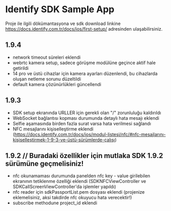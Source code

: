 # Identify SDK Sample App

Proje ile ilgili dökümantasyona ve sdk download linkine https://docs.identify.com.tr/docs/ios/first-setup/ adresinden ulaşabilirsiniz.

## 1.9.4
- network timeout süreleri eklendi
- webrtc kamera setup, sadece görüşme modülüne geçince aktif hale getirildi
- 14 pro ve üstü cihazlar için kamera ayarları düzenlendi, bu cihazlarda oluşan netleme sorunu düzeltildi
- default kamera çözünürlükleri güncellendi

## 1.9.3
- SDK setup ekranında URLLER için gerekli olan "/" zorunluluğu kaldırıldı
- WebSocket bağlantısı kopması durumunda detaylı hata mesajı eklendi
- Selfie aşamasında birden fazla surat varsa hata verilmesi sağlandı
- NFC mesajlarını kişiselleştirme eklendi (https://docs.identify.com.tr/docs/ios/modul-listesi/nfc/#nfc-mesajlarını-kişiselleştirmek-1-9-3-ve-üstü-sürümlerde-çalışı)

## 1.9.2 // Buradaki özellikler için mutlaka SDK 1.9.2 sürümüne geçmelisiniz!
- nfc okunamaması durumunda panelden nfc key - value girilebilen ekranının tetiklenme özelliği eklendi (SDKNFCViewController ve SDKCallScreenViewController'da işlemler yapıldı)
- nfc reader için sdkPassportList.pem dosyası eklendi (projenize eklemelisiniz, aksi takdirde nfc okuyucu hata verecektir!)
- subscribe methodune project_id eklendi
